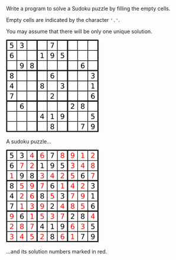Write a program to solve a Sudoku puzzle by filling the empty cells.

Empty cells are indicated by the character `'.'`.

You may assume that there will be only one unique solution.

![Sudoku](https://github.com/winhows5/Leetcode-Answers/blob/master/0037.%20Sudoku%20Solver/250px-Sudoku.png)

A sudoku puzzle...

![Sudoku_solution](250px-Sudoku_solution.png)

...and its solution numbers marked in red.
